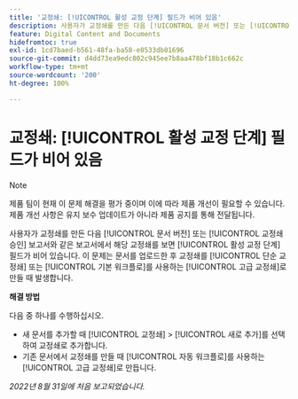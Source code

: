 ```yaml
---
title: '교정쇄: [!UICONTROL 활성 교정 단계] 필드가 비어 있음'
description: 사용자가 교정쇄를 만든 다음 [!UICONTROL 문서 버전] 또는 [!UICONTROL 교정쇄 승인] 보고서와 같은 보고서에서 해당 교정쇄를 보면 [!UICONTROL 활성 교정 단계] 필드가 비어 있습니다. 이 문제는 문서를 업로드한 후 교정쇄를 [!UICONTROL 단순 교정쇄] 또는 [!UICONTROL 기본 워크플로]를 사용하는 [!UICONTROL 고급 교정쇄]로 만들 때 발생합니다.
feature: Digital Content and Documents
hidefromtoc: true
exl-id: 1cd7baed-b561-48fa-ba58-e0533db01696
source-git-commit: d4dd73ea9edc802c945ee7b8aa478bf18b1c662c
workflow-type: tm+mt
source-wordcount: '200'
ht-degree: 100%

---
```


# 교정쇄: [!UICONTROL 활성 교정 단계] 필드가 비어 있음

<!--Requested article. This Known Issue is on the TOC for both Workfront and Workfront Proof.-->

>[!NOTE]
>
>제품 팀이 현재 이 문제 해결을 평가 중이며 이에 따라 제품 개선이 필요할 수 있습니다. 제품 개선 사항은 유지 보수 업데이트가 아니라 제품 공지를 통해 전달됩니다.

사용자가 교정쇄를 만든 다음 [!UICONTROL 문서 버전] 또는 [!UICONTROL 교정쇄 승인] 보고서와 같은 보고서에서 해당 교정쇄를 보면 [!UICONTROL 활성 교정 단계] 필드가 비어 있습니다. 이 문제는 문서를 업로드한 후 교정쇄를 [!UICONTROL 단순 교정쇄] 또는 [!UICONTROL 기본 워크플로]를 사용하는 [!UICONTROL 고급 교정쇄]로 만들 때 발생합니다.

**해결 방법**

다음 중 하나를 수행하십시오.

* 새 문서를 추가할 때 [!UICONTROL 교정쇄] > [!UICONTROL 새로 추가]를 선택하여 교정쇄로 추가합니다.
* 기존 문서에서 교정쇄를 만들 때 [!UICONTROL 자동 워크플로]를 사용하는[!UICONTROL 고급 교정쇄]로 만듭니다.

_2022년 8월 31일에 처음 보고되었습니다._
